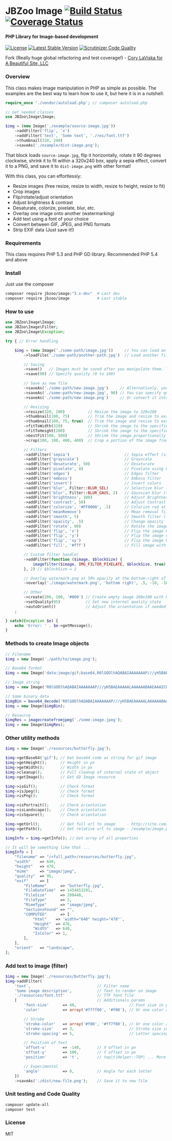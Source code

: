 # JBZoo Image  [![Build Status](https://travis-ci.org/JBZoo/Image.svg?branch=master)](https://travis-ci.org/JBZoo/Image)      [![Coverage Status](https://coveralls.io/repos/JBZoo/Image/badge.svg?branch=master&service=github)](https://coveralls.io/github/JBZoo/Image?branch=master)

#### PHP Library for Image-based development

[![License](https://poser.pugx.org/JBZoo/Image/license)](https://packagist.org/packages/JBZoo/Image) [![Latest Stable Version](https://poser.pugx.org/JBZoo/Image/v/stable)](https://packagist.org/packages/JBZoo/Image) [![Scrutinizer Code Quality](https://scrutinizer-ci.com/g/JBZoo/Image/badges/quality-score.png?b=master)](https://scrutinizer-ci.com/g/JBZoo/Image/?branch=master)

Fork (Really huge global refactoring and test coverage!) - [Cory LaViska for A Beautiful Site, LLC](http://www.abeautifulsite.net/)

### Overview
This class makes image manipulation in PHP as simple as possible.
The examples are the best way to learn how to use it, but here it is in a nutshell:

```php
require_once './vendor/autoload.php'; // composer autoload.php

// Get needed classes
use JBZoo\Image\Image;

$img = (new Image('./example/source-image.jpg'))
    ->addFilter('flip', 'x')
    ->addFilter('text', 'Some text', './res/font.ttf')
    ->thumbnail(320, 240)
    ->saveAs('./example/dist-image.png');
```

That block loads `source-image.jpg`, flip it horizontally, rotate it 90 degrees clockwise,
shrink it to fit within a 320x240 box, apply a sepia effect, convert it to a PNG, and save it to `dist-image.png` with other format!


With this class, you can effortlessly:
 * Resize images (free resize, resize to width, resize to height, resize to fit)
 * Crop images
 * Flip/rotate/adjust orientation
 * Adjust brightness & contrast
 * Desaturate, colorize, pixelate, blur, etc.
 * Overlay one image onto another (watermarking)
 * Add text using a font of your choice
 * Convert between GIF, JPEG, and PNG formats
 * Strip EXIF data (Just save it!)


### Requirements
This class requires PHP 5.3 and PHP GD library. Recommended PHP 5.4 and above


### Install
Just use the composer
```sh
composer require jbzoo/image:"3.x-dev"  # Last dev
composer require jbzoo/image            # Last stable
```

### How to use
```php
use JBZoo\Image\Image;
use JBZoo\Image\Filter;
use JBZoo\Image\Exception;

try { // Error handling

    $img = (new Image('./some-path/image.jpg'))     // You can load an image when you instantiate a new Image object
        ->loadFile('./some-path/another-path.jpg')  // Load another file (replace internal state)

        // Saving
        ->save()   // Images must be saved after you manipulate them. To save your changes to the original file.
        ->save(90) // Specify quality (0 to 100)

        // Save as new file
        ->saveAs('./some-path/new-image.jpg')     // Alternatively, you can specify a new filename
        ->saveAs('./some-path/new-image.jpg', 90) // You can specify quality as a second parameter in percents within range 0-100
        ->saveAs('./some-path/new-image.png')     // Or convert it into another format by extention (gif|jpeg|png)

        // Resizing
        ->resize(320, 200)          // Resize the image to 320x200
        ->thumbnail(100, 75)        // Trim the image and resize to exactly 100x75 (crop CENTER if needed)
        ->thumbnail(100, 75, true)  // Trim the image and resize to exactly 100x75 (crop TOP if needed)
        ->fitToWidth(320)           // Shrink the image to the specified width while maintaining proportion (width)
        ->fitToHeight(200)          // Shrink the image to the specified height while maintaining proportion (height)
        ->bestFit(500, 500)         // Shrink the image proportionally to fit inside a 500x500 box
        ->crop(100, 100, 400, 400)  // Crop a portion of the image from left, top, right, bottom

        // Filters
        ->addFilter('sepia')                        // Sepia effect (simulated)
        ->addFilter('grayscale')                    // Grayscale
        ->addFilter('desaturate', 50)               // Desaturate
        ->addFilter('pixelate', 8)                  // Pixelate using 8px blocks
        ->addFilter('edges')                        // Edges filter
        ->addFilter('emboss')                       // Emboss filter
        ->addFilter('invert')                       // Invert colors
        ->addFilter('blur', Filter::BLUR_SEL)       // Selective blur (one pass)
        ->addFilter('blur', Filter::BLUR_GAUS, 2)   // Gaussian blur (two passes)
        ->addFilter('brightness', 100)              // Adjust Brightness (-255 to 255)
        ->addFilter('contrast', 50)                 // Adjust Contrast (-100 to 100)
        ->addFilter('colorize', '#FF0000', .5)      // Colorize red at 50% opacity
        ->addFilter('meanRemove')                   // Mean removal filter
        ->addFilter('smooth', 5)                    // Smooth filter (-10 to 10)
        ->addFilter('opacity', .5)                  // Change opacity
        ->addFilter('rotate', 90)                   // Rotate the image 90 degrees clockwise
        ->addFilter('flip', 'x')                    // Flip the image horizontally
        ->addFilter('flip', 'y')                    // Flip the image vertically
        ->addFilter('flip', 'xy')                   // Flip the image horizontally and vertically
        ->addFilter('fill', '#fff')                 // Fill image with white color

        // Custom filter handler
        ->addFilter(function ($image, $blockSize) {
            imagefilter($image, IMG_FILTER_PIXELATE, $blockSize, true);
        }, 2) // $blockSize = 2

        // Overlay watermark.png at 50% opacity at the bottom-right of the image with a 10 pixel horz and vert margin
        ->overlay('./image/watermark.png', 'bottom right', .5, -10, -10)

        // Other
        ->create(200, 100, '#000') // Create empty image 200x100 with black background
        ->setQuality(95)           // Set new internal quality state
        ->autoOrient()             // Adjust the orientation if needed (physically rotates/flips the image based on its EXIF 'Orientation' property)
    ;

} catch(Exception $e) {
    echo 'Error: ' . $e->getMessage();
}

```


### Methods to create Image objects
```php
// Filename
$img = new Image('./path/to/image.png');

// Base64 format
$img = new Image('data:image/gif;base64,R0lGODlhAQABAIAAAAAAAP///yH5BAEAAAAALAAAAAABAAEAAAICRAEAOw==');

// Image string
$img = new Image('R0lGODlhAQABAIAAAAAAAP///yH5BAEAAAAALAAAAAABAAEAAAICRAEAOw==');

// Some binary data
$imgBin = base64_decode('R0lGODlhAQABAIAAAAAAAP///yH5BAEAAAAALAAAAAABAAEAAAICRAEAOw==');
$img = new Image($imgBin);

// Resource
$imgRes = imagecreatefromjpeg('./some-image.jpeg');
$img = new Image($imgRes);
```


### Other utility methods
```php
$img = new Image('./resources/butterfly.jpg');

$img->getBase64('gif'); // Get base64 code as string for gif image
$img->getHeight();      // Height in px
$img->getWidth();       // Width in px
$img->cleanup();        // Full cleanup of internal state of object
$img->getImage();       // Get GD Image resource

$img->isGif();          // Check format
$img->isJpeg();         // Check format
$img->isPng();          // Check format

$img->isPortrait();     // Check orientation
$img->isLandscape();    // Check orientation
$img->isSquare();       // Check orientation

$img->getUrl();         // Get full url to image     - http://site.com/example/image.png
$img->getPath();        // Get relative url to image - /example/image.png

$imgInfo = $img->getInfo(); // Get array of all properties

// It will be something like that ...
$imgInfo = [
    "filename" => "/<full_path>/resources/butterfly.jpg",
    "width"    => 640,
    "height"   => 478,
    "mime"     => "image/jpeg",
    "quality"  => 95,
    "exif"     => [
        "FileName"      => "butterfly.jpg",
        "FileDateTime"  => 1454653291,
        "FileSize"      => 280448,
        "FileType"      => 2,
        "MimeType"      => "image/jpeg",
        "SectionsFound" => "",
        "COMPUTED"      => [
            "html"    => 'width="640" height="478"',
            "Height"  => 478,
            "Width"   => 640,
            "IsColor" => 1,
        ],
    ],
    "orient"   => "landscape",
];
```


### Add text to image (filter)
```php
$img = new Image('./resources/butterfly.jpg');
$img->addFilter(
    'text',                             // Filter name
    'Some image description',           // Text to render on image
    './resources/font.ttf'              // TTF font file
    [                                   // Additionals params
        'font-size'      => 48,                       // Font size in px
        'color'          => array('#ff7f00', '#f00'), // Or one color as string

        // Stroke
        'stroke-color'   => array('#f00', '#ff7f00'), // Or one color as string
        'stroke-size'    => 3,                        // Stroke size in px
        'stroke-spacing' => 5,                        // Letter spacing in px (only for stroke mode)

        // Position of text
        'offset-x'       => -140,       // X offset in px
        'offset-y'       => 100,        // Y offset in px
        'position'       => 't',        // top|t|Helper::TOP| ... More details in the method Helper::position()

        // Experimental
        'angle'          => 0,          // Angle for each letter
    ])
    ->saveAs('./dist/new-file.png');    // Save it to new file
```


### Unit testing and Code Quality
```sh
composer update-all
composer test
```


### License
MIT
